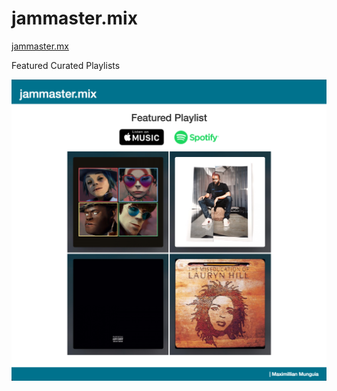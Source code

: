 # jammaster.mix

[jammaster.mx](http://jammaster.mx:7778/)

Featured Curated Playlists

![jammaster.mx preview](https://raw.githubusercontent.com/JamMasterMax/JamMaster.Mix/master/jammaster.mx.png "jammaster.mx preview")
